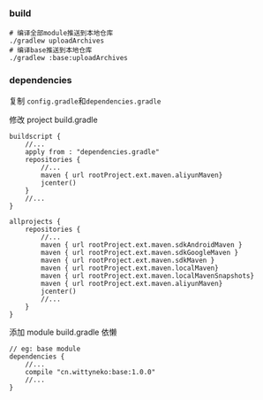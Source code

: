### build

```
# 编译全部module推送到本地仓库
./gradlew uploadArchives
# 编译base推送到本地仓库
./gradlew :base:uploadArchives
```

### dependencies
复制 `config.gradle`和`dependencies.gradle`

修改 project build.gradle

```
buildscript {
    //...
    apply from : "dependencies.gradle"
    repositories {
        //...
        maven { url rootProject.ext.maven.aliyunMaven}
        jcenter()
    }
    //...
}

allprojects {
    repositories {
        //...
        maven { url rootProject.ext.maven.sdkAndroidMaven }
        maven { url rootProject.ext.maven.sdkGoogleMaven }
        maven { url rootProject.ext.maven.sdkMaven }
        maven { url rootProject.ext.maven.localMaven}
        maven { url rootProject.ext.maven.localMavenSnapshots}
        maven { url rootProject.ext.maven.aliyunMaven}
        jcenter()
        //...
    }
}
```
添加 module build.gradle 依懒

```
// eg: base module
dependencies {
    //...
    compile "cn.wittyneko:base:1.0.0"
    //...
}
```